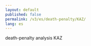 ```yaml
---
layout: default
published: false
permalink: /v3/es/death-penalty/KAZ/
lang: es
---
```


death-penalty analysis KAZ
